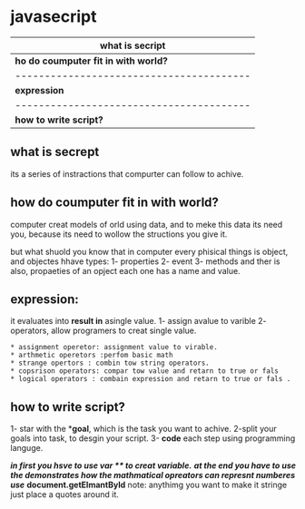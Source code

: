 # javasecript

| **what is secript**                    | 
|----------------------------------------|
| **ho do coumputer fit in with world?** |
|----------------------------------------|
| **expression**                         |
|----------------------------------------|
|  **how to write script?**              |


## what is secrept
  its a series of instractions that compurter can follow to achive.


## how do coumputer fit in with world?

computer creat models of orld using data, and to meke this data its need you, because its need to wollow the structions you give it.

but what shuold you know that in computer every phisical things is object, and objectes hhave types:
1- properties
2- event
3- methods
and ther is also, propaeties of an opject each one has a name and value.

## expression:
it evaluates into **result in** asingle value.
1- assign avalue to varible
2- operators, allow programers to creat single value.

    * assignment operetor: assignment value to virable.
    * arthmetic operetors :perfom basic math 
    * strange opertors : combin tow string operators.
    * copsrison operators: compar tow value and retarn to true or fals 
    * logical operators : combain expression and retarn to true or fals .

    

## how to write script?

1- star with the ***goal**, which is the task you want to achive.
2-split your goals into task, to desgin your script.
3- **code** each step using programming languge.

***in first you hsve to use **var** ** ***to creat*** **variable**.***
***at the end you have to use the demonstrates how the mathmatical opreators can represnt numberes use*** **document.getElmantById**
note: anythimg you want to make it stringe just place a quotes around it.

